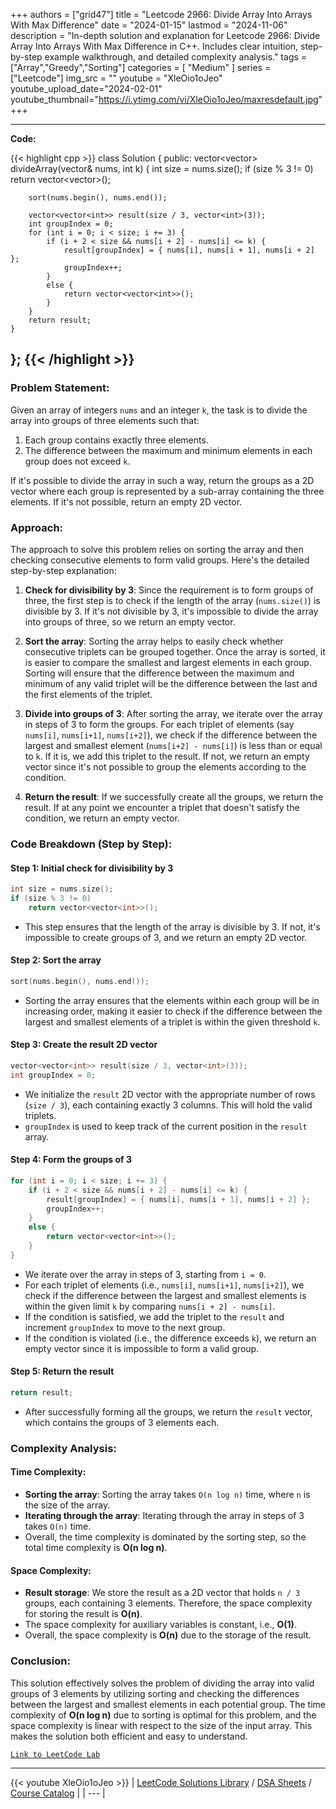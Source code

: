 
+++
authors = ["grid47"]
title = "Leetcode 2966: Divide Array Into Arrays With Max Difference"
date = "2024-01-15"
lastmod = "2024-11-06"
description = "In-depth solution and explanation for Leetcode 2966: Divide Array Into Arrays With Max Difference in C++. Includes clear intuition, step-by-step example walkthrough, and detailed complexity analysis."
tags = ["Array","Greedy","Sorting"]
categories = [
    "Medium"
]
series = ["Leetcode"]
img_src = ""
youtube = "XleOio1oJeo"
youtube_upload_date="2024-02-01"
youtube_thumbnail="https://i.ytimg.com/vi/XleOio1oJeo/maxresdefault.jpg"
+++



---
**Code:**

{{< highlight cpp >}}
class Solution {
public:
    vector<vector<int>> divideArray(vector<int>& nums, int k) {
        int size = nums.size();
        if (size % 3 != 0)
            return vector<vector<int>>();

        sort(nums.begin(), nums.end());

        vector<vector<int>> result(size / 3, vector<int>(3));
        int groupIndex = 0;
        for (int i = 0; i < size; i += 3) {
            if (i + 2 < size && nums[i + 2] - nums[i] <= k) {
                result[groupIndex] = { nums[i], nums[i + 1], nums[i + 2] };
                groupIndex++;
            }
            else {
                return vector<vector<int>>();
            }
        }
        return result;
    }
}; 
{{< /highlight >}}
---

### Problem Statement:
Given an array of integers `nums` and an integer `k`, the task is to divide the array into groups of three elements such that:
1. Each group contains exactly three elements.
2. The difference between the maximum and minimum elements in each group does not exceed `k`.

If it's possible to divide the array in such a way, return the groups as a 2D vector where each group is represented by a sub-array containing the three elements. If it's not possible, return an empty 2D vector.

### Approach:
The approach to solve this problem relies on sorting the array and then checking consecutive elements to form valid groups. Here's the detailed step-by-step explanation:

1. **Check for divisibility by 3**: 
   Since the requirement is to form groups of three, the first step is to check if the length of the array (`nums.size()`) is divisible by 3. If it's not divisible by 3, it's impossible to divide the array into groups of three, so we return an empty vector.

2. **Sort the array**:
   Sorting the array helps to easily check whether consecutive triplets can be grouped together. Once the array is sorted, it is easier to compare the smallest and largest elements in each group. Sorting will ensure that the difference between the maximum and minimum of any valid triplet will be the difference between the last and the first elements of the triplet.

3. **Divide into groups of 3**:
   After sorting the array, we iterate over the array in steps of 3 to form the groups. For each triplet of elements (say `nums[i]`, `nums[i+1]`, `nums[i+2]`), we check if the difference between the largest and smallest element (`nums[i+2] - nums[i]`) is less than or equal to `k`. If it is, we add this triplet to the result. If not, we return an empty vector since it's not possible to group the elements according to the condition.

4. **Return the result**:
   If we successfully create all the groups, we return the result. If at any point we encounter a triplet that doesn't satisfy the condition, we return an empty vector.

### Code Breakdown (Step by Step):

#### Step 1: Initial check for divisibility by 3
```cpp
int size = nums.size();
if (size % 3 != 0)
    return vector<vector<int>>();
```
- This step ensures that the length of the array is divisible by 3. If not, it's impossible to create groups of 3, and we return an empty 2D vector.

#### Step 2: Sort the array
```cpp
sort(nums.begin(), nums.end());
```
- Sorting the array ensures that the elements within each group will be in increasing order, making it easier to check if the difference between the largest and smallest elements of a triplet is within the given threshold `k`.

#### Step 3: Create the result 2D vector
```cpp
vector<vector<int>> result(size / 3, vector<int>(3));
int groupIndex = 0;
```
- We initialize the `result` 2D vector with the appropriate number of rows (`size / 3`), each containing exactly 3 columns. This will hold the valid triplets.
- `groupIndex` is used to keep track of the current position in the `result` array.

#### Step 4: Form the groups of 3
```cpp
for (int i = 0; i < size; i += 3) {
    if (i + 2 < size && nums[i + 2] - nums[i] <= k) {
        result[groupIndex] = { nums[i], nums[i + 1], nums[i + 2] };
        groupIndex++;
    }
    else {
        return vector<vector<int>>();
    }
}
```
- We iterate over the array in steps of 3, starting from `i = 0`.
- For each triplet of elements (i.e., `nums[i]`, `nums[i+1]`, `nums[i+2]`), we check if the difference between the largest and smallest elements is within the given limit `k` by comparing `nums[i + 2] - nums[i]`.
- If the condition is satisfied, we add the triplet to the `result` and increment `groupIndex` to move to the next group.
- If the condition is violated (i.e., the difference exceeds `k`), we return an empty vector since it is impossible to form a valid group.

#### Step 5: Return the result
```cpp
return result;
```
- After successfully forming all the groups, we return the `result` vector, which contains the groups of 3 elements each.

### Complexity Analysis:

#### Time Complexity:
- **Sorting the array**: Sorting the array takes `O(n log n)` time, where `n` is the size of the array.
- **Iterating through the array**: Iterating through the array in steps of 3 takes `O(n)` time.
- Overall, the time complexity is dominated by the sorting step, so the total time complexity is **O(n log n)**.

#### Space Complexity:
- **Result storage**: We store the result as a 2D vector that holds `n / 3` groups, each containing 3 elements. Therefore, the space complexity for storing the result is **O(n)**.
- The space complexity for auxiliary variables is constant, i.e., **O(1)**.
- Overall, the space complexity is **O(n)** due to the storage of the result.

### Conclusion:
This solution effectively solves the problem of dividing the array into valid groups of 3 elements by utilizing sorting and checking the differences between the largest and smallest elements in each potential group. The time complexity of **O(n log n)** due to sorting is optimal for this problem, and the space complexity is linear with respect to the size of the input array. This makes the solution both efficient and easy to understand.

[`Link to LeetCode Lab`](https://leetcode.com/problems/divide-array-into-arrays-with-max-difference/description/)

---
{{< youtube XleOio1oJeo >}}
| [LeetCode Solutions Library](https://grid47.xyz/leetcode/) / [DSA Sheets](https://grid47.xyz/sheets/) / [Course Catalog](https://grid47.xyz/courses/) |
| --- |

